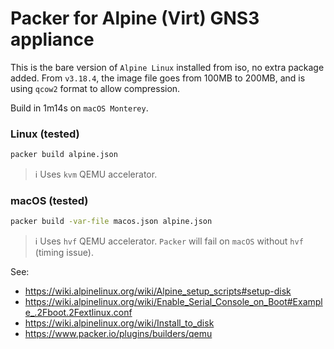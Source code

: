 # Packer for Alpine (Virt) GNS3 appliance

This is the bare version of `Alpine Linux` installed from iso, no extra package added. From `v3.18.4`, the image file goes from 100MB to 200MB, and is using `qcow2` format to allow compression.

Build in 1m14s on `macOS Monterey`.

### Linux (tested)

```bash
packer build alpine.json
```

> :information_source: Uses `kvm` QEMU accelerator.


### macOS (tested)

```bash
packer build -var-file macos.json alpine.json
```

> :information_source: Uses `hvf` QEMU accelerator. `Packer` will fail on `macOS` without `hvf` (timing issue).

See:
- https://wiki.alpinelinux.org/wiki/Alpine_setup_scripts#setup-disk
- https://wiki.alpinelinux.org/wiki/Enable_Serial_Console_on_Boot#Example_.2Fboot.2Fextlinux.conf
- https://wiki.alpinelinux.org/wiki/Install_to_disk
- https://www.packer.io/plugins/builders/qemu
